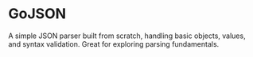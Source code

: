 # GoJSON
A simple JSON parser built from scratch, handling basic objects, values, and syntax validation. Great for exploring parsing fundamentals.

